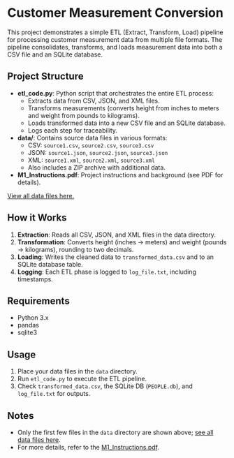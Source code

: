 # Customer Measurement Conversion

This project demonstrates a simple ETL (Extract, Transform, Load) pipeline for processing customer measurement data from multiple file formats. The pipeline consolidates, transforms, and loads measurement data into both a CSV file and an SQLite database.

## Project Structure

- **etl_code.py**: Python script that orchestrates the entire ETL process:
  - Extracts data from CSV, JSON, and XML files.
  - Transforms measurements (converts height from inches to meters and weight from pounds to kilograms).
  - Loads transformed data into a new CSV file and an SQLite database.
  - Logs each step for traceability.
- **data/**: Contains source data files in various formats:
  - CSV: `source1.csv`, `source2.csv`, `source3.csv`
  - JSON: `source1.json`, `source2.json`, `source3.json`
  - XML: `source1.xml`, `source2.xml`, `source3.xml`
  - Also includes a ZIP archive with additional data.
- **M1_Instructions.pdf**: Project instructions and background (see PDF for details).

[View all data files here.](https://github.com/dhaev/Data-projects/tree/main/Customer%20Measurement%20Conversion/data)

## How it Works

1. **Extraction**: Reads all CSV, JSON, and XML files in the data directory.
2. **Transformation**: Converts height (inches → meters) and weight (pounds → kilograms), rounding to two decimals.
3. **Loading**: Writes the cleaned data to `transformed_data.csv` and to an SQLite database table.
4. **Logging**: Each ETL phase is logged to `log_file.txt`, including timestamps.

## Requirements

- Python 3.x
- pandas
- sqlite3

## Usage

1. Place your data files in the `data` directory.
2. Run `etl_code.py` to execute the ETL pipeline.
3. Check `transformed_data.csv`, the SQLite DB (`PEOPLE.db`), and `log_file.txt` for outputs.

## Notes

- Only the first few files in the `data` directory are shown above; [see all data files here](https://github.com/dhaev/Data-projects/tree/main/Customer%20Measurement%20Conversion/data).
- For more details, refer to the [M1_Instructions.pdf](https://github.com/dhaev/Data-projects/blob/main/Customer%20Measurement%20Conversion/M1_Instructions.pdf).
